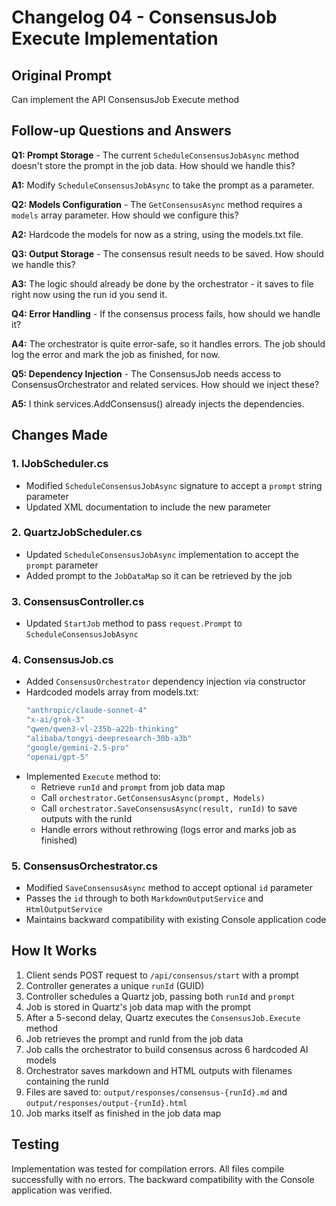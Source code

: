 # Changelog 04 - ConsensusJob Execute Implementation

## Original Prompt

Can implement the API ConsensusJob Execute method

## Follow-up Questions and Answers

**Q1: Prompt Storage** - The current `ScheduleConsensusJobAsync` method doesn't store the prompt in the job data. How should we handle this?

**A1:** Modify `ScheduleConsensusJobAsync` to take the prompt as a parameter.

**Q2: Models Configuration** - The `GetConsensusAsync` method requires a `models` array parameter. How should we configure this?

**A2:** Hardcode the models for now as a string, using the models.txt file.

**Q3: Output Storage** - The consensus result needs to be saved. How should we handle this?

**A3:** The logic should already be done by the orchestrator - it saves to file right now using the run id you send it.

**Q4: Error Handling** - If the consensus process fails, how should we handle it?

**A4:** The orchestrator is quite error-safe, so it handles errors. The job should log the error and mark the job as finished, for now.

**Q5: Dependency Injection** - The ConsensusJob needs access to ConsensusOrchestrator and related services. How should we inject these?

**A5:** I think services.AddConsensus() already injects the dependencies.

## Changes Made

### 1. IJobScheduler.cs
- Modified `ScheduleConsensusJobAsync` signature to accept a `prompt` string parameter
- Updated XML documentation to include the new parameter

### 2. QuartzJobScheduler.cs
- Updated `ScheduleConsensusJobAsync` implementation to accept the `prompt` parameter
- Added prompt to the `JobDataMap` so it can be retrieved by the job

### 3. ConsensusController.cs
- Updated `StartJob` method to pass `request.Prompt` to `ScheduleConsensusJobAsync`

### 4. ConsensusJob.cs
- Added `ConsensusOrchestrator` dependency injection via constructor
- Hardcoded models array from models.txt:
  ```csharp
  "anthropic/claude-sonnet-4"
  "x-ai/grok-3"
  "qwen/qwen3-vl-235b-a22b-thinking"
  "alibaba/tongyi-deepresearch-30b-a3b"
  "google/gemini-2.5-pro"
  "openai/gpt-5"
  ```
- Implemented `Execute` method to:
  - Retrieve `runId` and `prompt` from job data map
  - Call `orchestrator.GetConsensusAsync(prompt, Models)`
  - Call `orchestrator.SaveConsensusAsync(result, runId)` to save outputs with the runId
  - Handle errors without rethrowing (logs error and marks job as finished)

### 5. ConsensusOrchestrator.cs
- Modified `SaveConsensusAsync` method to accept optional `id` parameter
- Passes the `id` through to both `MarkdownOutputService` and `HtmlOutputService`
- Maintains backward compatibility with existing Console application code

## How It Works

1. Client sends POST request to `/api/consensus/start` with a prompt
2. Controller generates a unique `runId` (GUID)
3. Controller schedules a Quartz job, passing both `runId` and `prompt`
4. Job is stored in Quartz's job data map with the prompt
5. After a 5-second delay, Quartz executes the `ConsensusJob.Execute` method
6. Job retrieves the prompt and runId from the job data
7. Job calls the orchestrator to build consensus across 6 hardcoded AI models
8. Orchestrator saves markdown and HTML outputs with filenames containing the runId
9. Files are saved to: `output/responses/consensus-{runId}.md` and `output/responses/output-{runId}.html`
10. Job marks itself as finished in the job data map

## Testing

Implementation was tested for compilation errors. All files compile successfully with no errors. The backward compatibility with the Console application was verified.
